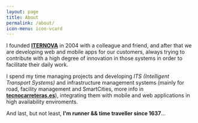 ```yaml
---
layout: page
title: About
permalink: /about/
icon-menu: icon-vcard
---
```


I founded **[ITERNOVA](https://www.iternova.net)** in 2004 with a colleague and friend, and after that we are developing web and mobile apps for our customers, always trying to contribute with a high degree of innovation in those systems in order to facilitate their daily work.

I spend my time managing projects and developing *ITS (Intelligent Transport Systems)* and infrastructure management systems (mainly for road, facility management and SmartCities, more info in **[tecnocarreteras.es](https://www.tecnocarreteras.es)**), integrating them with mobile and web applications in high availability enviroments. 

And last, but not least, **I'm runner && time traveller since 1637**...

